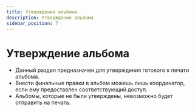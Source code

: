```yaml
---
title: Утверждение альбома
description: Утверждение альбома
sidebar_position: 7
---
```


# Утверждение альбома

* Данный раздел предназначен для утверждения готового к печати альбома. 
* Внести финальные правки в альбом можешь лишь координатор, если ему предоставлен соответствующий доступ.
* Альбомы, которые не были утверждены, невозможно будет отправить на печать.